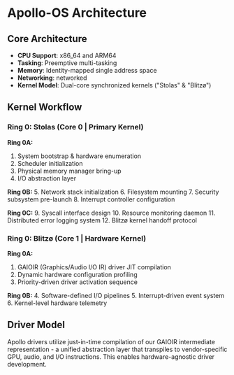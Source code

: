 # Apollo-OS Architecture


## Core Architecture
- **CPU Support**: x86_64 and ARM64
- **Tasking**: Preemptive multi-tasking
- **Memory**: Identity-mapped single address space
- **Networking**: networked 
- **Kernel Model**: Dual-core synchronized kernels ("Stolas" & "Blitzø")



## Kernel Workflow


### **Ring 0: Stolas** (Core 0 | Primary Kernel)

**Ring 0A:**

1. System bootstrap & hardware enumeration
2. Scheduler initialization
3. Physical memory manager bring-up
4. I/O abstraction layer

**Ring 0B:**
5. Network stack initialization
6. Filesystem mounting
7. Security subsystem pre-launch
8. Interrupt controller configuration

**Ring 0C:**
9. Syscall interface design
10. Resource monitoring daemon
11. Distributed error logging system
12. Blitzø kernel handoff protocol


### **Ring 0: Blitzø** (Core 1 | Hardware Kernel)

**Ring 0A:**
1. GAIOIR (Graphics/Audio I/O IR) driver JIT compilation
2. Dynamic hardware configuration profiling
3. Priority-driven driver activation sequence

**Ring 0B:**
4. Software-defined I/O pipelines
5. Interrupt-driven event system
6. Kernel-level hardware telemetry


## Driver Model

Apollo drivers utilize just-in-time compilation of our GAIOIR intermediate representation - a unified abstraction layer that transpiles to vendor-specific GPU, audio, and I/O instructions. This enables hardware-agnostic driver development.